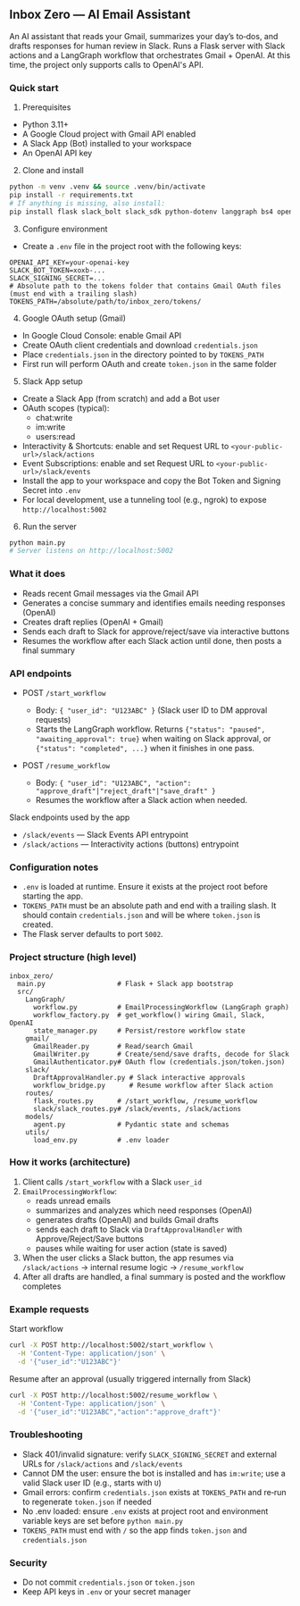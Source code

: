 ## Inbox Zero — AI Email Assistant

An AI assistant that reads your Gmail, summarizes your day’s to‑dos, and drafts responses for human review in Slack. Runs a Flask server with Slack actions and a LangGraph workflow that orchestrates Gmail + OpenAI. At this time, the project only supports calls to OpenAI's API. 

### Quick start

1) Prerequisites
- Python 3.11+
- A Google Cloud project with Gmail API enabled
- A Slack App (Bot) installed to your workspace
- An OpenAI API key

2) Clone and install
```bash
python -m venv .venv && source .venv/bin/activate
pip install -r requirements.txt
# If anything is missing, also install:
pip install flask slack_bolt slack_sdk python-dotenv langgraph bs4 openai pydantic
```

3) Configure environment
- Create a `.env` file in the project root with the following keys:
```
OPENAI_API_KEY=your-openai-key
SLACK_BOT_TOKEN=xoxb-...
SLACK_SIGNING_SECRET=...
# Absolute path to the tokens folder that contains Gmail OAuth files (must end with a trailing slash)
TOKENS_PATH=/absolute/path/to/inbox_zero/tokens/
```

4) Google OAuth setup (Gmail)
- In Google Cloud Console: enable Gmail API
- Create OAuth client credentials and download `credentials.json`
- Place `credentials.json` in the directory pointed to by `TOKENS_PATH`
- First run will perform OAuth and create `token.json` in the same folder

5) Slack App setup
- Create a Slack App (from scratch) and add a Bot user
- OAuth scopes (typical):
  - chat:write
  - im:write
  - users:read
- Interactivity & Shortcuts: enable and set Request URL to `<your-public-url>/slack/actions`
- Event Subscriptions: enable and set Request URL to `<your-public-url>/slack/events`
- Install the app to your workspace and copy the Bot Token and Signing Secret into `.env`
- For local development, use a tunneling tool (e.g., ngrok) to expose `http://localhost:5002`

6) Run the server
```bash
python main.py
# Server listens on http://localhost:5002
```

### What it does
- Reads recent Gmail messages via the Gmail API
- Generates a concise summary and identifies emails needing responses (OpenAI)
- Creates draft replies (OpenAI + Gmail)
- Sends each draft to Slack for approve/reject/save via interactive buttons
- Resumes the workflow after each Slack action until done, then posts a final summary

### API endpoints
- POST `/start_workflow`
  - Body: `{ "user_id": "U123ABC" }` (Slack user ID to DM approval requests)
  - Starts the LangGraph workflow. Returns `{"status": "paused", "awaiting_approval": true}` when waiting on Slack approval, or `{"status": "completed", ...}` when it finishes in one pass.

- POST `/resume_workflow`
  - Body: `{ "user_id": "U123ABC", "action": "approve_draft"|"reject_draft"|"save_draft" }`
  - Resumes the workflow after a Slack action when needed.

Slack endpoints used by the app
- `/slack/events` — Slack Events API entrypoint
- `/slack/actions` — Interactivity actions (buttons) entrypoint

### Configuration notes
- `.env` is loaded at runtime. Ensure it exists at the project root before starting the app.
- `TOKENS_PATH` must be an absolute path and end with a trailing slash. It should contain `credentials.json` and will be where `token.json` is created.
- The Flask server defaults to port `5002`.

### Project structure (high level)
```
inbox_zero/
  main.py                  # Flask + Slack app bootstrap
  src/
    LangGraph/
      workflow.py          # EmailProcessingWorkflow (LangGraph graph)
      workflow_factory.py  # get_workflow() wiring Gmail, Slack, OpenAI
      state_manager.py     # Persist/restore workflow state
    gmail/
      GmailReader.py       # Read/search Gmail
      GmailWriter.py       # Create/send/save drafts, decode for Slack
      GmailAuthenticator.py# OAuth flow (credentials.json/token.json)
    slack/
      DraftApprovalHandler.py # Slack interactive approvals
      workflow_bridge.py      # Resume workflow after Slack action
    routes/
      flask_routes.py      # /start_workflow, /resume_workflow
      slack/slack_routes.py# /slack/events, /slack/actions
    models/
      agent.py             # Pydantic state and schemas
    utils/
      load_env.py          # .env loader
```

### How it works (architecture)
1. Client calls `/start_workflow` with a Slack `user_id`
2. `EmailProcessingWorkflow`:
   - reads unread emails
   - summarizes and analyzes which need responses (OpenAI)
   - generates drafts (OpenAI) and builds Gmail drafts
   - sends each draft to Slack via `DraftApprovalHandler` with Approve/Reject/Save buttons
   - pauses while waiting for user action (state is saved)
3. When the user clicks a Slack button, the app resumes via `/slack/actions` → internal resume logic → `/resume_workflow`
4. After all drafts are handled, a final summary is posted and the workflow completes

### Example requests
Start workflow
```bash
curl -X POST http://localhost:5002/start_workflow \
  -H 'Content-Type: application/json' \
  -d '{"user_id":"U123ABC"}'
```

Resume after an approval (usually triggered internally from Slack)
```bash
curl -X POST http://localhost:5002/resume_workflow \
  -H 'Content-Type: application/json' \
  -d '{"user_id":"U123ABC","action":"approve_draft"}'
```

### Troubleshooting
- Slack 401/invalid signature: verify `SLACK_SIGNING_SECRET` and external URLs for `/slack/actions` and `/slack/events`
- Cannot DM the user: ensure the bot is installed and has `im:write`; use a valid Slack user ID (e.g., starts with `U`)
- Gmail errors: confirm `credentials.json` exists at `TOKENS_PATH` and re‑run to regenerate `token.json` if needed
- No .env loaded: ensure `.env` exists at project root and environment variable keys are set before `python main.py`
- `TOKENS_PATH` must end with `/` so the app finds `token.json` and `credentials.json`

### Security
- Do not commit `credentials.json` or `token.json`
- Keep API keys in `.env` or your secret manager